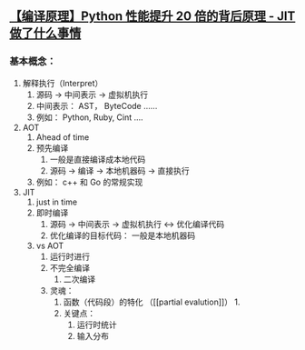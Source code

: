 ## [【编译原理】Python 性能提升 20 倍的背后原理 - JIT 做了什么事情](https://www.bilibili.com/video/BV1134y1h7ED/?spm_id_from=333.337.search-card.all.click&vd_source=e2ed568abb1e67cc88ad6275f6104534)


### 基本概念：

1. 解释执行（Interpret）
	1. 源码 -> 中间表示 -> 虚拟机执行
	2. 中间表示： AST， ByteCode ......
	3. 例如： Python, Ruby, Cint ....
2. AOT 
	1. Ahead of time
	2. 预先编译
		1. 一般是直接编译成本地代码
		2. 源码 -> 编译 -> 本地机器码 -> 直接执行
	3. 例如： c++ 和 Go 的常规实现
3. JIT
	1. just in time
	2. 即时编译
		1. 源码 -> 中间表示 -> 虚拟机执行 <-> 优化编译代码
		2. 优化编译的目标代码： 一般是本地机器码
	3. vs AOT
		1. 运行时进行
		2. 不完全编译
			1. 二次编译
		3. 灵魂：
			1. 函数（代码段）的特化 （[[partial evalution]]）
				1. 
			2. 关键点：
				1. 运行时统计
				2. 输入分布
